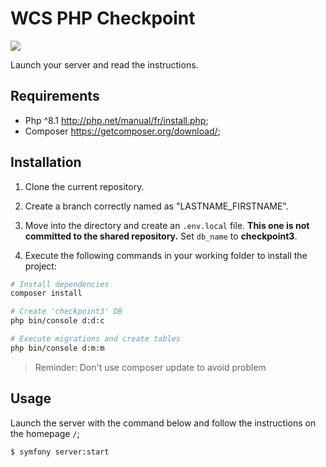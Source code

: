 # WCS PHP Checkpoint

![](https://static.tvtropes.org/pmwiki/pub/images/potc_monocle2.jpg)

Launch your server and read the instructions.

## Requirements

- Php ^8.1 http://php.net/manual/fr/install.php;
- Composer https://getcomposer.org/download/;

## Installation

1. Clone the current repository.

2. Create a branch correctly named as "LASTNAME_FIRSTNAME".

3. Move into the directory and create an `.env.local` file.
   **This one is not committed to the shared repository.**
   Set `db_name` to **checkpoint3**.

4. Execute the following commands in your working folder to install the project:

```bash
# Install dependencies
composer install

# Create 'checkpoint3' DB
php bin/console d:d:c

# Execute migrations and create tables
php bin/console d:m:m
```

> Reminder: Don't use composer update to avoid problem

## Usage

Launch the server with the command below and follow the instructions on the homepage `/`;

```bash
$ symfony server:start
```
